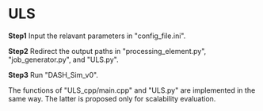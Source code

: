 # ULS
**Step1** Input the relavant parameters in "config_file.ini".

**Step2** Redirect the output paths in "processing_element.py", "job_generator.py", and "ULS.py".

**Step3** Run "DASH_Sim_v0".

The functions of "ULS_cpp/main.cpp" and "ULS.py" are implemented in the same way. The latter is proposed only for scalability evaluation. 
